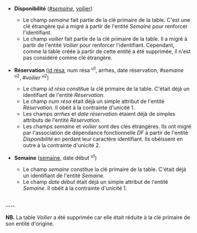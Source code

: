 <!-- Generated by Mocodo 4.0.0 -->

- **Disponibilité** (<ins>_#semaine_</ins>, <ins>voilier</ins>)
  - Le champ _semaine_ fait partie de la clé primaire de la table. C'est une clé étrangère qui a migré à partir de l'entité _Semaine_ pour renforcer l'identifiant.
  - Le champ _voilier_ fait partie de la clé primaire de la table. Il a migré à partir de l'entité _Voilier_ pour renforcer l'identifiant. Cependant, comme la table créée à partir de cette entité a été supprimée, il n'est pas considéré comme clé étrangère.

- **Réservation** (<ins>id résa</ins>, num résa <sup>u1</sup>, arrhes, date réservation, _#semaine_ <sup>u2</sup>, _#voilier_ <sup>u2</sup>)
  - Le champ _id résa_ constitue la clé primaire de la table. C'était déjà un identifiant de l'entité _Réservation_.
  - Le champ _num résa_ était déjà un simple attribut de l'entité _Réservation_. Il obéit à la contrainte d'unicité 1.
  - Les champs _arrhes_ et _date réservation_ étaient déjà de simples attributs de l'entité _Réservation_.
  - Les champs _semaine_ et _voilier_ sont des clés étrangères. Ils ont migré par l'association de dépendance fonctionnelle _DF_ à partir de l'entité _Disponibilité_ en perdant leur caractère identifiant. Ils obéissent en outre à la contrainte d'unicité 2.

- **Semaine** (<ins>semaine</ins>, date début <sup>u1</sup>)
  - Le champ _semaine_ constitue la clé primaire de la table. C'était déjà un identifiant de l'entité _Semaine_.
  - Le champ _date début_ était déjà un simple attribut de l'entité _Semaine_. Il obéit à la contrainte d'unicité 1.
<br>
----


**NB.** La table _Voilier_ a été supprimée car elle était réduite à la clé primaire de son entité d'origine.
